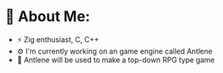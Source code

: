 # 💫 About Me:
- ⚡ Zig enthusiast, C, C++
- ⚙️ I'm currently working on an game engine called Antlene
- 🏁 Antlene will be used to make a top-down RPG type game
